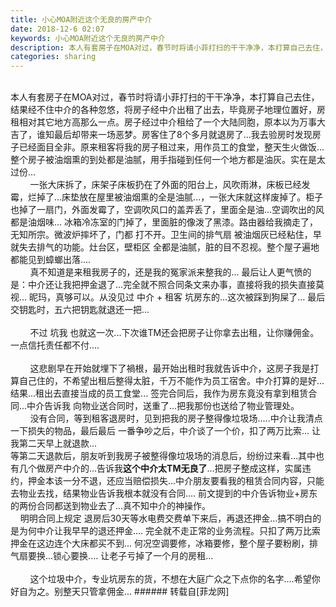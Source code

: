 ```yaml
---
title: 小心MOA附近这个无良的房产中介
date: 2018-12-6 02:07
keywords: 小心MOA附近这个无良的房产中介
description: 本人有套房子在MOA对过，春节时将请小菲打扫的干干净净，本打算自己去住，结果经不住中介的各种忽悠，将房子经中介出租了出去，毕竟房子地理位置好，房租相对其它地方高那么一点。房子经过中介租给了一个大陆同胞，原本以为万事大吉了，谁知最后却带来一场恶梦。房客住了8个多月就退房了...我去验房时发现房子已经面目全非。原来租客将我的房子租过来，用作员工的食堂，整天生火做饭...整个房子被油烟熏的到处都是油腻，用手指碰到任何一个地方都是油灰。实在是太过份...         一张大床拆了，床架子床板扔在了外面的阳台上，风吹雨淋，床板已经发霉，烂掉了...床垫放在屋里被油烟熏的全是油腻...，一张大床就这样废掉了。柜子也掉了一扇门，外面发霉了，空调吹风口的盖弄丢了，里面全是油...空调吹出的风都是油烟味... 冰箱冷冻室的门掉了，里面脏的像泼了黑漆。路由器给我摘走了，无知所宗。微波炉摔坏了，门都 打不开。卫生间的排气扇 被油烟灰已经粘住，早就失去排气的功能。灶台区，壁柜区 全都是油腻，脏的目不忍视。整个屋子遍地都能见到蟑螂出落....        真不知道是来租我房子的，还是我的冤家派来整我的... 最后让人更气愤的是：中介还让我把押金退了...完全就不照合同条文来办事，直接将我的损失直接莫视... 昵玛，真够可以。从没见过 中介 + 租客 坑房东的...这次被踩到狗屎了... 最后交钥匙时，五六把钥匙就退还一把...        不过 坑我 也就这一次...下次谁TM还会把房子让你拿去出租，让你赚佣金。一点信托责任都不付....                这悲剧早在开始就埋下了禍根，最开始出租时我就告诉中介，这房子我是打算自己住的，不希望出租后整得太脏，千万不能作为员工宿舍。中介打算的是好...结果...租出去直接当成的员工食堂... 签完合同后，我作为房东竟没有拿到租赁合同...中介告诉我 向物业送合同时，送重了...把我那份也送给了物业管理处。        没有合同，等到租客退房时，见到把我的房子整得像垃圾场.....中介让我清点一下损失的物品，最后最后 一番争吵之后，中介谈了一个价，扣了两万比索... 让我第二天早上就退款...等第二天退款后，朋友听到我房子被整得像垃圾场的消息后，纷纷过来看...其中也有几个做房产中介的...告诉我这个中介太TM无良了...把房子整成这样，实属违约，押金本该一分不退，还应当赔偿损失...中介朋友要看我的租赁合同内容，只能去物业去找，结果物业告诉我根本就没有合同.... 前文提到的中介告诉物业+房东的两份合同都送到物业去了...真不知中介的神操作。    明明合同上规定 退房后30天等水电费交费单下来后，再退还押金...搞不明白的是为何中介让我早早的退还押金.... 完全就不走正常的业务流程。只扣了两万比索押金在这边连个大床都买不到... 何况空调要修，冰箱要修，整个屋子要粉刷，排气扇要换...锁心要换.... 让老子亏掉了一个月的房租...                这个垃圾中介，专业坑房东的货，不想在大庭广众之下点你的名字....希望你好自为之。别整天只管拿佣金...
categories: sharing
---
```

<td class="t_f" id="postmessage_2416285">

<br/>
本人有套房子在MOA对过，春节时将请小菲打扫的干干净净，本打算自己去住，结果经不住中介的各种忽悠，将房子经中介出租了出去，毕竟房子地理位置好，房租相对其它地方高那么一点。房子经过中介租给了一个大陆同胞，原本以为万事大吉了，谁知最后却带来一场恶梦。房客住了8个多月就退房了...我去验房时发现房子已经面目全非。原来租客将我的房子租过来，用作员工的食堂，整天生火做饭...整个房子被油烟熏的到处都是油腻，用手指碰到任何一个地方都是油灰。实在是太过份... <br/>
        一张大床拆了，床架子床板扔在了外面的阳台上，风吹雨淋，床板已经发霉，烂掉了...床垫放在屋里被油烟熏的全是油腻...，一张大床就这样废掉了。柜子也掉了一扇门，外面发霉了，空调吹风口的盖弄丢了，里面全是油...空调吹出的风都是油烟味... 冰箱冷冻室的门掉了，里面脏的像泼了黑漆。路由器给我摘走了，无知所宗。微波炉摔坏了，门都 打不开。卫生间的排气扇 被油烟灰已经粘住，早就失去排气的功能。灶台区，壁柜区 全都是油腻，脏的目不忍视。整个屋子遍地都能见到蟑螂出落....<br/>
        真不知道是来租我房子的，还是我的冤家派来整我的... 最后让人更气愤的是：中介还让我把押金退了...完全就不照合同条文来办事，直接将我的损失直接莫视... 昵玛，真够可以。从没见过 中介 + 租客 坑房东的...这次被踩到狗屎了... 最后交钥匙时，五六把钥匙就退还一把...<br/>
<br/>
        不过 坑我 也就这一次...下次谁TM还会把房子让你拿去出租，让你赚佣金。一点信托责任都不付....<br/>
        <br/>
        这悲剧早在开始就埋下了禍根，最开始出租时我就告诉中介，这房子我是打算自己住的，不希望出租后整得太脏，千万不能作为员工宿舍。中介打算的是好...结果...租出去直接当成的员工食堂... 签完合同后，我作为房东竟没有拿到租赁合同...中介告诉我 向物业送合同时，送重了...把我那份也送给了物业管理处。<br/>
        没有合同，等到租客退房时，见到把我的房子整得像垃圾场.....中介让我清点一下损失的物品，最后最后 一番争吵之后，中介谈了一个价，扣了两万比索... 让我第二天早上就退款...<br/>
等第二天退款后，朋友听到我房子被整得像垃圾场的消息后，纷纷过来看...其中也有几个做房产中介的...告诉我<strong>这个中介太TM无良了</strong>...把房子整成这样，实属违约，押金本该一分不退，还应当赔偿损失...中介朋友要看我的租赁合同内容，只能去物业去找，结果物业告诉我根本就没有合同.... 前文提到的中介告诉物业+房东的两份合同都送到物业去了...真不知中介的神操作。<br/>
    明明合同上规定 退房后30天等水电费交费单下来后，再退还押金...搞不明白的是为何中介让我早早的退还押金.... 完全就不走正常的业务流程。只扣了两万比索押金在这边连个大床都买不到... 何况空调要修，冰箱要修，整个屋子要粉刷，排气扇要换...锁心要换.... 让老子亏掉了一个月的房租...<br/>
        <br/>
        这个垃圾中介，专业坑房东的货，不想在大庭广众之下点你的名字....希望你好自为之。别整天只管拿佣金...</td>
###### 转载自[菲龙网]